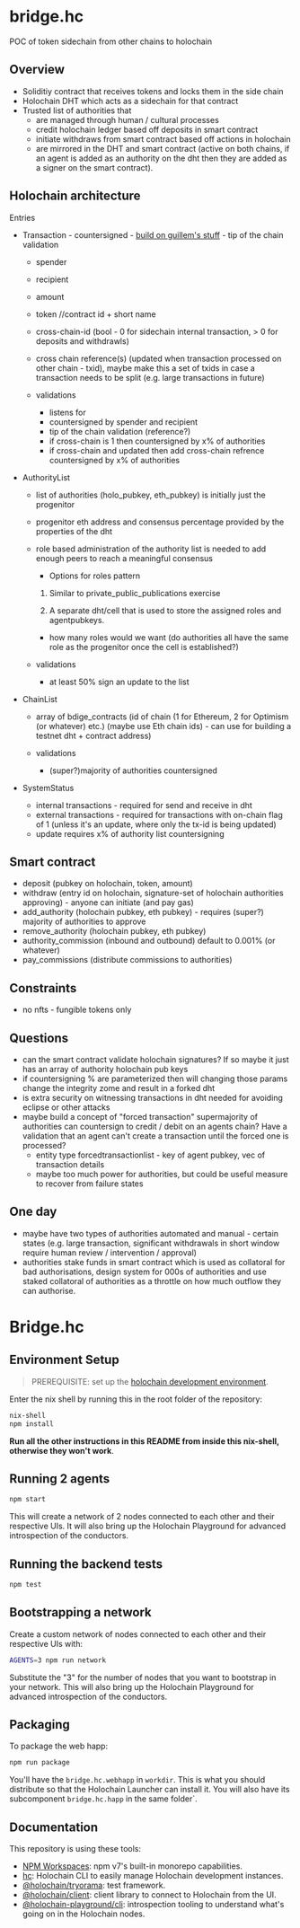 # bridge.hc
POC of token sidechain from other chains to holochain

## Overview
- Soliditiy contract that receives tokens and locks them in the side chain
- Holochain DHT which acts as a sidechain for that contract
- Trusted list of authorities that
  - are managed through human / cultural processes
  - credit holochain ledger based off deposits in smart contract
  - initiate withdraws from smart contract based off actions in holochain
  - are mirrored in the DHT and smart contract (active on both chains, if an agent is added as an authority on the dht then they are added as a signer on the smart contract).


## Holochain architecture

Entries
- Transaction - countersigned - [build on guillem's stuff](https://github.com/darksoil-studio/mutual-credit/blob/main/libs/transactions/zomes/integrity/src/entry.rs) - tip of the chain validation
  - spender 
  - recipient
  - amount
  - token //contract id + short name
  - cross-chain-id (bool - 0 for sidechain internal transaction, > 0 for deposits and withdrawls) 
  - cross chain reference(s) (updated when transaction processed on other chain - txid), maybe make this a set of txids in case a transaction needs to be split (e.g. large transactions in future)
  
  - validations
    - listens for 
    - countersigned by spender and recipient
    - tip of the chain validation (reference?)
    - if cross-chain is 1 then countersigned by x% of authorities
    - if cross-chain and updated then add cross-chain refrence countersigned by x% of authorities
  
- AuthorityList 
  - list of authorities (holo_pubkey, eth_pubkey) is initially just the progenitor
  - progenitor eth address and consensus percentage provided by the properties of the dht

  - role based administration of the authority list is needed to add enough peers to reach a meaningful consensus
    - Options for roles pattern

    1. Similar to private_public_publications exercise

    2. A separate dht/cell that is used to store the assigned roles and agentpubkeys.
      - how many roles would we want (do authorities all have the same role as the progenitor once the cell is established?)

 
  - validations
    - at least 50% sign an update to the list
  


- ChainList
  - array of bdige_contracts (id of chain (1 for Ethereum, 2 for Optimism (or whatever) etc.) (maybe use Eth chain ids) - can use for building a testnet dht + contract address)
  
  - validations
    - (super?)majority of authorities countersigned
  
- SystemStatus
  - internal transactions - required for send and receive in dht
  - external transactions - required for transactions with on-chain flag of 1 (unless it's an update, where only the tx-id is being updated)
  - update requires x% of authority list countersigning
  
## Smart contract
- deposit (pubkey on holochain, token, amount)
- withdraw (entry id on holochain, signature-set of holochain authorities approving) - anyone can initiate (and pay gas)
- add_authority (holochain pubkey, eth pubkey) - requires (super?) majority of authorities to approve
- remove_authority (holochain pubkey, eth pubkey)
- authority_commission (inbound and outbound) default to 0.001% (or whatever) 
- pay_commissions (distribute commissions to authorities)

## Constraints
- no nfts - fungible tokens only

## Questions
- can the smart contract validate holochain signatures? If so maybe it just has an array of authority holochain pub keys
- if countersigning % are parameterized then will changing those params change the integrity zome and result in a forked dht
- is extra security on witnessing transactions in dht needed for avoiding eclipse or other attacks
- maybe build a concept of "forced transaction" supermajority of authorities can countersign to credit / debit on an agents chain? Have a validation that an agent can't create a transaction until the forced one is processed?
    - entity type forcedtransactionlist - key of agent pubkey, vec of transaction details
    - maybe too much power for authorities, but could be useful measure to recover from failure states

## One day
- maybe have two types of authorities automated and manual - certain states (e.g. large transaction, significant withdrawals in short window require human review / intervention / approval)
- authorities stake funds in smart contract which is used as collatoral for bad authorisations, design system for 000s of authorities and use staked collatoral of authorities as a throttle on how much outflow they can authorise.  


# Bridge.hc

## Environment Setup

> PREREQUISITE: set up the [holochain development environment](https://developer.holochain.org/docs/install/).

Enter the nix shell by running this in the root folder of the repository: 

```bash
nix-shell
npm install
```

**Run all the other instructions in this README from inside this nix-shell, otherwise they won't work**.

## Running 2 agents
 
```bash
npm start
```

This will create a network of 2 nodes connected to each other and their respective UIs.
It will also bring up the Holochain Playground for advanced introspection of the conductors.

## Running the backend tests

```bash
npm test
```

## Bootstrapping a network

Create a custom network of nodes connected to each other and their respective UIs with:

```bash
AGENTS=3 npm run network
```

Substitute the "3" for the number of nodes that you want to bootstrap in your network.
This will also bring up the Holochain Playground for advanced introspection of the conductors.

## Packaging

To package the web happ:
``` bash
npm run package
```

You'll have the `bridge.hc.webhapp` in `workdir`. This is what you should distribute so that the Holochain Launcher can install it.
You will also have its subcomponent `bridge.hc.happ` in the same folder`.

## Documentation

This repository is using these tools:
- [NPM Workspaces](https://docs.npmjs.com/cli/v7/using-npm/workspaces/): npm v7's built-in monorepo capabilities.
- [hc](https://github.com/holochain/holochain/tree/develop/crates/hc): Holochain CLI to easily manage Holochain development instances.
- [@holochain/tryorama](https://www.npmjs.com/package/@holochain/tryorama): test framework.
- [@holochain/client](https://www.npmjs.com/package/@holochain/client): client library to connect to Holochain from the UI.
- [@holochain-playground/cli](https://www.npmjs.com/package/@holochain-playground/cli): introspection tooling to understand what's going on in the Holochain nodes.
